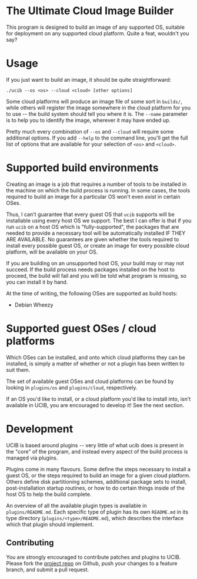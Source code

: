 # The Ultimate Cloud Image Builder

This program is designed to build an image of any supported OS, suitable for
deployment on any supported cloud platform.  Quite a feat, wouldn't you say?


# Usage

If you just want to build an image, it should be quite straightforward:

    ./ucib --os <os> --cloud <cloud> [other options]

Some cloud platforms will produce an image file of some sort in `builds/`,
while others will register the image somewhere in the cloud platform for you
to use -- the build system should tell you where it is.  The `--name`
parameter is to help you to identify the image, wherever it may have ended
up.

Pretty much every combination of `--os` and `--cloud` will require some
additional options.  If you add `--help` to the command line, you'll get the
full list of options that are available for your selection of `<os>` and
`<cloud>`.


# Supported build environments

Creating an image is a job that requires a number of tools to be installed
in the machine on which the build process is running.  In some cases, the
tools required to build an image for a particular OS won't even *exist* in
certain OSes.

Thus, I can't guarantee that every guest OS that `ucib` supports will be
installable using every host OS we support.  The best I can offer is that if
you run `ucib` on a host OS which is "fully-supported", the packages that
are needed to provide a necessary tool will be automatically installed IF
THEY ARE AVAILABLE.  No guarantees are given whether the tools required to
install every possible guest OS, or create an image for every possible cloud
platform, will be available on your OS.

If you are building on an unsupported host OS, your build may or may not
succeed.  If the build process needs packages installed on the host to
proceed, the build will fail and you will be told what program is missing,
so you can install it by hand.

At the time of writing, the following OSes are supported as build hosts:

 * Debian Wheezy


# Supported guest OSes / cloud platforms

Which OSes can be installed, and onto which cloud platforms they can be
installed, is simply a matter of whether or not a plugin has been written to
suit them.  

The set of available guest OSes and cloud platforms can be found by looking
in `plugins/os` and `plugins/cloud`, respectively.

If an OS you'd like to install, or a cloud platform you'd like to install
into, isn't available in UCIB, you are encouraged to develop it!  See the
next section.


# Development

UCIB is based around plugins -- very little of what ucib does is present in
the "core" of the program, and instead every aspect of the build process is
managed via plugins.

Plugins come in many flavours.  Some define the steps necessary to install a
guest OS, or the steps required to build an image for a given cloud
platform.  Others define disk partitioning schemes, additional package sets
to install, post-installation startup routines, or how to do certain things
inside of the host OS to help the build complete.

An overview of all the available plugin types is available in
`plugins/README.md`.  Each specific type of plugin has its own `README.md`
in its type directory (`plugins/<type>/README.md`), which describes the
interface which that plugin should implement.


## Contributing

You are strongly encouraged to contribute patches and plugins to UCIB. 
Please fork the [project repo](https://github.com/ucib/ucib) on Github, push
your changes to a feature branch, and submit a pull request.

